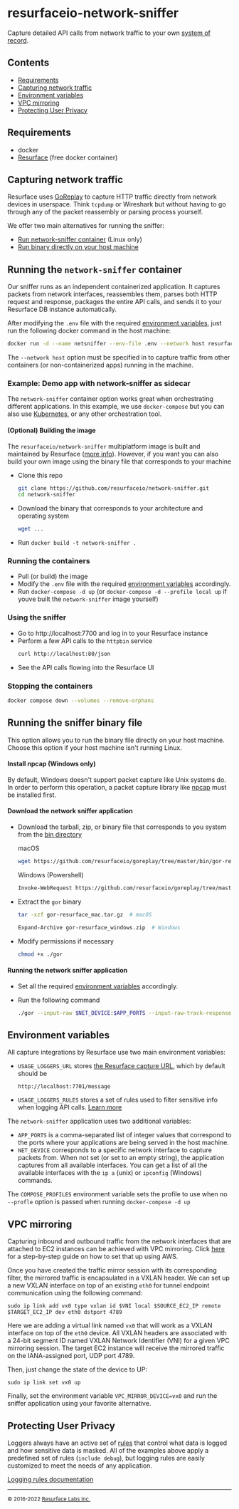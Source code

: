 # resurfaceio-network-sniffer

Capture detailed API calls from network traffic to your own [system of record](https://resurface.io).

## Contents

- [Requirements](#requirements)
- [Capturing network traffic](#capturing-network-traffic)
- [Environment variables](#environment-variables)
- [VPC mirroring](#vpc-mirroring)
- [Protecting User Privacy](#protecting-user-privacy)

## Requirements

- docker
- [Resurface](https://resurface.io/installation) (free docker container)

## Capturing network traffic

Resurface uses [GoReplay](https://github.com/resurfaceio/goreplay) to capture HTTP traffic directly from network devices in userspace. Think `tcpdump` or Wireshark but without having to go through any of the packet reassembly or parsing process yourself.

We offer two main alternatives for running the sniffer:
- [Run network-sniffer container](#network-sniffer-container) (Linux only)
- [Run binary directly on your host machine](#direct-approach)

## Running the `network-sniffer` container

Our sniffer runs as an independent containerized application. It captures packets from network interfaces, reassembles them, parses both HTTP request and response, packages the entire API calls, and sends it to your Resurface DB instance automatically.

After modifying the `.env` file with the required [environment variables](#environment-variables), just run the following docker command in the host machine:

```bash
docker run -d --name netsniffer --env-file .env --network host resurfaceio/network-sniffer:1.2.3
```

The `--network host` option must be specified in to capture traffic from other containers (or non-containerized apps) running in the machine.

### Example: Demo app with network-sniffer as sidecar

The `network-sniffer` container option works great when orchestrating different applications. In this example, we use `docker-compose` but you can also use [Kubernetes](https://resurface.io/docs#sniffer-daemonset), or any other orchestration tool.

#### (Optional) Building the image

The `resurfaceio/network-sniffer` multiplatform image is built and maintained by Resurface ([more info](./buildx/README.md)). However, if you want you can also build your own image using the binary file that corresponds to your machine

- Clone this repo
    ```bash
    git clone https://github.com/resurfaceio/network-sniffer.git
    cd network-sniffer
    ```
- Download the binary that corresponds to your architecture and operating system
    ```bash
    wget ...
    ```
- Run `docker build -t network-sniffer .`

### Running the containers

- Pull (or build) the image
- Modify the `.env` file with the required [environment variables](#environment-variables) accordingly.
- Run `docker-compose -d up` (or `docker-compose -d --profile local up` if youve built the `network-sniffer` image yourself)

### Using the sniffer

- Go to http://localhost:7700 and log in to your Resurface instance
- Perform a few API calls to the `httpbin` service
    ```bash
    curl http://localhost:80/json
    ```
- See the API calls flowing into the Resurface UI

### Stopping the containers

```bash
docker compose down --volumes --remove-orphans
```

## Running the sniffer binary file

This option allows you to run the binary file directly on your host machine. Choose this option if your host machine isn't running Linux.

#### Install npcap (Windows only)

By default, Windows doesn't support packet capture like Unix systems do. In order to perform this operation, a packet capture library like [npcap](https://nmap.org/npcap/) must be installed first.

#### Download the network sniffer application

- Download the tarball, zip, or binary file that corresponds to you system from the [bin directory](https://github.com/resurfaceio/goreplay/tree/master/bin)

    macOS
    ```bash
    wget https://github.com/resurfaceio/goreplay/tree/master/bin/gor-resurface_mac.tar.gz
    ```
    Windows (Powershell)
    ```bash
    Invoke-WebRequest https://github.com/resurfaceio/goreplay/tree/master/bin/gor-resurface_windows.zip -OutFile C:\gor-resurface_windows.zip
    ```
- Extract the `gor` binary
    ```bash
    tar -xzf gor-resurface_mac.tar.gz  # macOS
    ```
    ```bash
    Expand-Archive gor-resurface_windows.zip  # Windows
    ```
- Modify permissions if necessary
    ```bash
    chmod +x ./gor
    ```

#### Running the network sniffer application

- Set all the required [environment variables](#environment-variables) accordingly.
- Run the following command

    ```bash
    ./gor --input-raw $NET_DEVICE:$APP_PORTS --input-raw-track-response --input-raw-bpf-filter "(dst port $(echo $APP_PORTS | sed 's/,/ or /g')) or (src port $(echo $APP_PORTS | sed 's/,/ or /g'))" --output-resurface $USAGE_LOGGERS_URL --output-resurface-rules $USAGE_LOGGER_RULES
    ```

## Environment variables

All capture integrations by Resurface use two main environment variables:

- `USAGE_LOGGERS_URL` stores [the Resurface capture URL](https://resurface.io/docs#getting-capture-url), which by default should be
    ```
    http://localhost:7701/message
    ```
- `USAGE_LOGGERS_RULES` stores a set of rules used to filter sensitive info when logging API calls. [Learn more](#protecting-user-privacy)

The `network-sniffer` application uses two additional variables:

- `APP_PORTS` is a comma-separated list of integer values that correspond to the ports where your applications are being served in the host machine.
- `NET_DEVICE` corresponds to a specific network interface to capture packets from. When not set (or set to an empty string), the application captures from all available interfaces. You can get a list of all the available interfaces with the `ip a` (unix) or `ipconfig` (Windows) commands.

The `COMPOSE_PROFILES` environment variable sets the profile to use when no `--profle` option is passed when running `docker-compose -d up`

## VPC mirroring

Capturing inbound and outbound traffic from the network interfaces that are attached to EC2 instances can be achieved with VPC mirroring. Click [here](http://resurface.io/blog/api-calls-with-aws-vpc-mirroring) for a step-by-step guide on how to set that up using AWS.

Once you have created the traffic mirror session with its corresponding filter, the mirrored traffic is encapsulated in a VXLAN header. We can set up a new VXLAN interface on top of an existing `eth0` for tunnel endpoint communication using the following command:

    sudo ip link add vx0 type vxlan id $VNI local $SOURCE_EC2_IP remote $TARGET_EC2_IP dev eth0 dstport 4789

Here we are adding a virtual link named `vx0` that will work as a VXLAN interface on top of the `eth0` device. All VXLAN headers are associated with a 24-bit segment ID named VXLAN Network Identifier (VNI) for a given VPC mirroring session. The target EC2 instance will receive the mirrored traffic on the IANA-assigned port, UDP port 4789.

Then, just change the state of the device to UP:

    sudo ip link set vx0 up

Finally, set the environment variable `VPC_MIRROR_DEVICE=vx0` and  run the sniffer application using your favorite alternative.

## Protecting User Privacy

Loggers always have an active set of <a href="https://resurface.io/logging-rules">rules</a> that control what data is logged
and how sensitive data is masked. All of the examples above apply a predefined set of rules (`include debug`),
but logging rules are easily customized to meet the needs of any application.

<a href="https://resurface.io/logging-rules">Logging rules documentation</a>

---
<small>&copy; 2016-2022 <a href="https://resurface.io">Resurface Labs Inc.</a></small>
